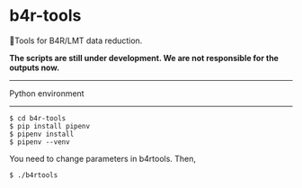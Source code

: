 # b4r-tools
:rocket:Tools for B4R/LMT data reduction.

**The scripts are still under development. We are not responsible for the outputs now.**

**************************************************************
Python environment
**************************************************************

```terminal
$ cd b4r-tools
$ pip install pipenv
$ pipenv install
$ pipenv --venv
```

You need to change parameters in b4rtools. Then,
```terminal
$ ./b4rtools
```
